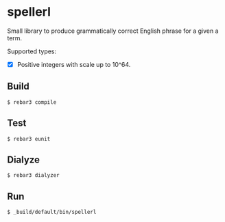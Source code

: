 spellerl
=====

Small library to produce grammatically correct English phrase for a given a term.

Supported types:

- [X] Positive integers with scale up to 10^64.

Build
-----

    $ rebar3 compile

Test
-----

    $ rebar3 eunit

Dialyze
-----

    $ rebar3 dialyzer

Run
---

    $ _build/default/bin/spellerl
